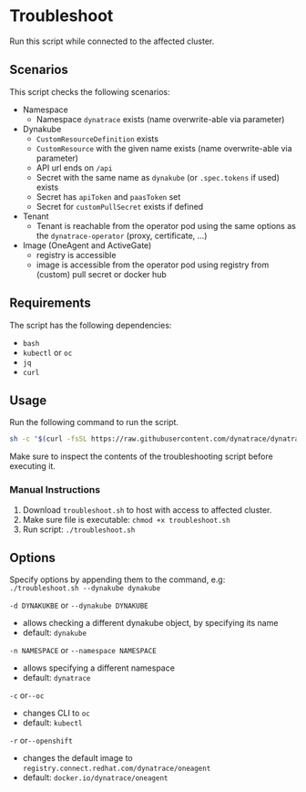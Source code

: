 # Troubleshoot

Run this script while connected to the affected cluster.

## Scenarios

This script checks the following scenarios:

- Namespace
  - Namespace `dynatrace` exists (name overwrite-able via parameter)
- Dynakube
  - `CustomResourceDefinition` exists
  - `CustomResource` with the given name exists (name overwrite-able via parameter)
  - API url ends on `/api`
  - Secret with the same name as `dynakube` (or `.spec.tokens` if used) exists
  - Secret has `apiToken` and `paasToken` set
  - Secret for `customPullSecret` exists if defined
- Tenant
  - Tenant is reachable from the operator pod using the same options as the `dynatrace-operator` (proxy, certificate, ...)
- Image (OneAgent and ActiveGate)
  - registry is accessible
  - image is accessible from the operator pod using registry from (custom) pull secret or docker hub
  
## Requirements

The script has the following dependencies:
- `bash`
- `kubectl` or `oc`
- `jq`
- `curl`

## Usage

Run the following command to run the script.

```bash
sh -c "$(curl -fsSL https://raw.githubusercontent.com/dynatrace/dynatrace-operator/master/troubleshoot/troubleshoot.sh)"
```

Make sure to inspect the contents of the troubleshooting script before executing it.

### Manual Instructions

1. Download `troubleshoot.sh` to host with access to affected cluster.
1. Make sure file is executable: `chmod +x troubleshoot.sh`
1. Run script: `./troubleshoot.sh`

## Options

Specify options by appending them to the command, e.g: `./troubleshoot.sh --dynakube dynakube`

`-d DYNAKUKBE` or `--dynakube DYNAKUBE`
- allows checking a different dynakube object, by specifying its name
- default: `dynakube`

`-n NAMESPACE` or `--namespace NAMESPACE`
- allows specifying a different namespace
- default: `dynatrace`

`-c` or`--oc`
- changes CLI to `oc`
- default: `kubectl`

`-r` or`--openshift`
- changes the default image to `registry.connect.redhat.com/dynatrace/oneagent`
- default: `docker.io/dynatrace/oneagent`
